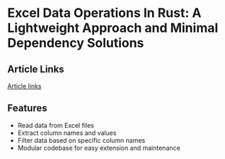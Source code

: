 # Excel Data Operations In Rust: A Lightweight Approach and Minimal Dependency Solutions

## Article Links

[Article links](https://medium.com/@sabcan.uy)

## Features

- Read data from Excel files
- Extract column names and values
- Filter data based on specific column names
- Modular codebase for easy extension and maintenance
